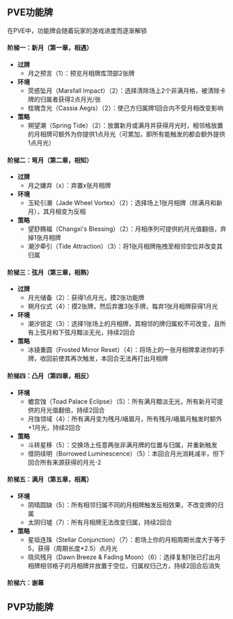 ## PVE功能牌
在PVE中，功能牌会随着玩家的游戏进度而逐渐解锁

#### 阶梯一：新月（第一章，相遇）
* **过牌**
    * 月之预言（1）：预览月相牌库顶部2张牌
* **环境**
    * 荧惑坠月（Marsfall Impact）（2）：选择清除场上2个非满月格，被清除卡牌的归属者获得2点月光/张
    * 桂魄含光（Cassia Aegis）（2）：使己方归属牌1回合内不受月相改变影响
* **策略**
    * 朔望潮（Spring Tide）（2）：放置新月或满月并获得月光时，相邻格放置的月相牌可额外为你提供1点月光（可累加，即所有能触发的都会额外提供1点月光）

#### 阶梯二：弯月（第二章，相知）
* **过牌**
    * 月之嫌弃（x）：弃置x张月相牌
* **环境**
    * 玉轮引潮（Jade Wheel Vortex）（2）：选择场上1张月相牌（除满月和新月），其月相变为反相
* **策略**
    * 望舒赐福（Changxi's Blessing）（2）：月相序列可提供的月光值翻倍，弃掉1张月相牌
    * 潮汐牵引（Tide Attraction）（3）：将1张月相牌拖拽至相邻空位并改变其归属

#### 阶梯三：弦月（第三章，相熟）
* **过牌**
    * 月光储备（2）：获得1点月光，摸2张功能牌
    * 朔月仪式（4）：摸2张牌，然后弃置3张手牌，每弃1张月相牌获得1月光
* **环境**
    * 潮汐锁定（3）：选择1张场上的月相牌，其相邻的牌归属权不可改变，且所有上弦月和下弦月黯淡无光，持续2回合
* **策略**
    * 冰镜重圆（Frosted Mirror Reset）（4）：将场上的一张月相牌拿进你的手牌，收回前使其再次触发，本回合无法再打出月相牌

#### 阶梯四：凸月（第四章，相反）
* **环境**
    * 蟾宫蚀（Toad Palace Eclipse）（5）：所有满月黯淡无光，所有新月可提供的月光值翻倍，持续2回合
    * 月蚀领域（4）：所有满月变为残月/峨眉月，所有残月/峨眉月触发时额外+1月光，持续2回合
* **策略**
    * 斗转星移（5）：交换场上任意两张非满月牌的位置与归属，并重新触发
    * 借阴续明（Borrowed Luminescence）（5）：本回合月光消耗减半，但下回合所有来源获得的月光-2

#### 阶梯五：满月（第五章，相离）
* **环境**
    * 阴晴圆缺（5）：所有相邻归属不同的月相牌触发反相效果，不改变牌的归属
    * 太阴归墟（7）：所有月相牌无法改变归属，持续2回合
* **策略**
    * 星垣连珠（Stellar Conjunction）（7）：若场上你的月相周期长度大于等于5，获得（周期长度*2.5）点月光
    * 晓风残月（Dawn Breeze & Fading Moon）（6）：选择复制1张已打出月相牌相邻格子的月相牌并放置于空位，归属权归己方，持续2回合后消失

#### 阶梯六：谢幕



## PVP功能牌